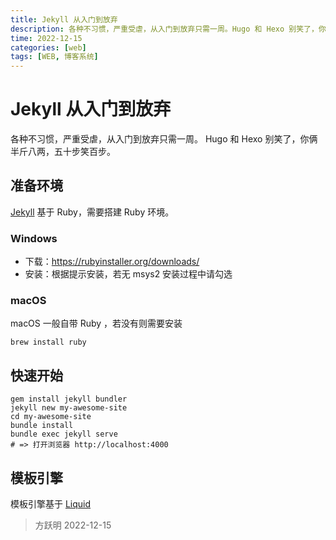 ```yaml
---
title: Jekyll 从入门到放弃
description: 各种不习惯，严重受虐，从入门到放弃只需一周。Hugo 和 Hexo 别笑了，你俩半斤八两，五十步笑百步。
time: 2022-12-15
categories: [web]
tags: [WEB, 博客系统]
---
```


# Jekyll 从入门到放弃

各种不习惯，严重受虐，从入门到放弃只需一周。
Hugo 和 Hexo 别笑了，你俩半斤八两，五十步笑百步。

## 准备环境

[Jekyll] 基于 Ruby，需要搭建 Ruby 环境。

### Windows

- 下载：https://rubyinstaller.org/downloads/
- 安装：根据提示安装，若无 msys2 安装过程中请勾选

### macOS

macOS 一般自带 Ruby ，若没有则需要安装

```shell
brew install ruby
```

## 快速开始

```shell
gem install jekyll bundler
jekyll new my-awesome-site
cd my-awesome-site
bundle install
bundle exec jekyll serve
# => 打开浏览器 http://localhost:4000
```

## 模板引擎

模板引擎基于 [Liquid]

> 方跃明
> 2022-12-15

[Jekyll]: http://jekyllcn.com/
[Liquid]: https://github.com/Shopify/liquid
